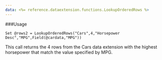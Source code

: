 ```yaml
---
data: <%= reference.dataextension.functions.LookupOrderedRows %>
---
```

###Usage
```
Set @rows2 = LookupOrderedRows("Cars",4,"Horsepower Desc","MPG",Field(@cardata,"MPG"))
```
This call returns the 4 rows from the Cars data extension with the highest horsepower that match the value specified by MPG.
